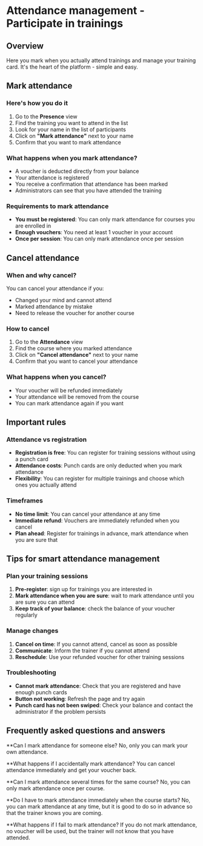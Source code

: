# Attendance management - Participate in trainings

## Overview

Here you mark when you actually attend trainings and manage your training card. It's the heart of the platform - simple and easy.

## Mark attendance

### Here's how you do it
1. Go to the **Presence** view
2. Find the training you want to attend in the list
3. Look for your name in the list of participants
4. Click on **"Mark attendance"** next to your name
5. Confirm that you want to mark attendance

### What happens when you mark attendance?
- A voucher is deducted directly from your balance
- Your attendance is registered
- You receive a confirmation that attendance has been marked
- Administrators can see that you have attended the training

### Requirements to mark attendance
- **You must be registered**: You can only mark attendance for courses you are enrolled in
- **Enough vouchers**: You need at least 1 voucher in your account
- **Once per session**: You can only mark attendance once per session

## Cancel attendance

### When and why cancel?
You can cancel your attendance if you:
- Changed your mind and cannot attend
- Marked attendance by mistake
- Need to release the voucher for another course

### How to cancel
1. Go to the **Attendance** view
2. Find the course where you marked attendance
3. Click on **"Cancel attendance"** next to your name
4. Confirm that you want to cancel your attendance

### What happens when you cancel?
- Your voucher will be refunded immediately
- Your attendance will be removed from the course
- You can mark attendance again if you want

## Important rules

### Attendance vs registration
- **Registration is free**: You can register for training sessions without using a punch card
- **Attendance costs**: Punch cards are only deducted when you mark attendance
- **Flexibility**: You can register for multiple trainings and choose which ones you actually attend

### Timeframes
- **No time limit**: You can cancel your attendance at any time
- **Immediate refund**: Vouchers are immediately refunded when you cancel
- **Plan ahead**: Register for trainings in advance, mark attendance when you are sure that

## Tips for smart attendance management

### Plan your training sessions
1. **Pre-register**: sign up for trainings you are interested in
2. **Mark attendance when you are sure**: wait to mark attendance until you are sure you can attend
3. **Keep track of your balance**: check the balance of your voucher regularly

### Manage changes
1. **Cancel on time**: If you cannot attend, cancel as soon as possible
2. **Communicate**: Inform the trainer if you cannot attend
3. **Reschedule**: Use your refunded voucher for other training sessions

### Troubleshooting
- **Cannot mark attendance**: Check that you are registered and have enough punch cards
- **Button not working**: Refresh the page and try again
- **Punch card has not been swiped**: Check your balance and contact the administrator if the problem persists

## Frequently asked questions and answers

**Can I mark attendance for someone else?
No, only you can mark your own attendance.

**What happens if I accidentally mark attendance?
You can cancel attendance immediately and get your voucher back.

**Can I mark attendance several times for the same course?
No, you can only mark attendance once per course.

**Do I have to mark attendance immediately when the course starts?
No, you can mark attendance at any time, but it is good to do so in advance so that the trainer knows you are coming.

**What happens if I fail to mark attendance?
If you do not mark attendance, no voucher will be used, but the trainer will not know that you have attended.

